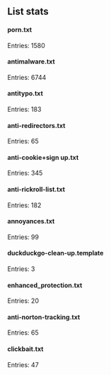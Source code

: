 ## List stats
#### porn.txt
Entries: 1580 <br> 
#### antimalware.txt
Entries: 6744 <br> 
#### antitypo.txt
Entries: 183 <br> 
#### anti-redirectors.txt
Entries: 65 <br> 
#### anti-cookie+sign up.txt
Entries: 345 <br> 
#### anti-rickroll-list.txt
Entries: 182 <br> 
#### annoyances.txt
Entries: 99 <br> 
#### duckduckgo-clean-up.template
Entries: 3 <br> 
#### enhanced_protection.txt
Entries: 20 <br> 
#### anti-norton-tracking.txt
Entries: 65 <br> 
#### clickbait.txt
Entries: 47 <br> 

